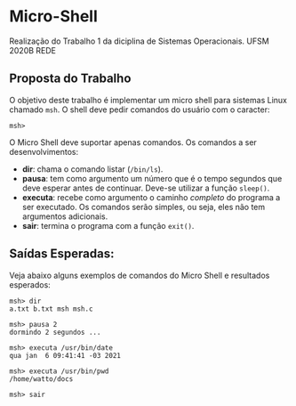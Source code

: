 # Micro-Shell
Realização do Trabalho 1 da diciplina de Sistemas Operacionais.
UFSM 2020B REDE


## Proposta do Trabalho

O objetivo deste trabalho é implementar um micro shell para sistemas Linux chamado `msh`. O shell deve pedir comandos do usuário com o caracter:
```
msh>
```
O Micro Shell deve suportar apenas comandos. Os comandos a ser desenvolvimentos:
- **dir**: chama o comando listar (`/bin/ls`). 
- **pausa**: tem como argumento um número que é o tempo segundos que deve esperar antes de continuar. Deve-se utilizar a função `sleep()`.
- **executa**: recebe como argumento o caminho *completo* do programa a ser executado. Os comandos serão simples, ou seja, eles não tem argumentos adicionais.
- **sair**: termina o programa com a função `exit()`.

## Saídas Esperadas:

Veja abaixo alguns exemplos de comandos do Micro Shell e resultados esperados:
```
msh> dir
a.txt b.txt msh msh.c

msh> pausa 2
dormindo 2 segundos ...

msh> executa /usr/bin/date
qua jan  6 09:41:41 -03 2021

msh> executa /usr/bin/pwd
/home/watto/docs

msh> sair
```
